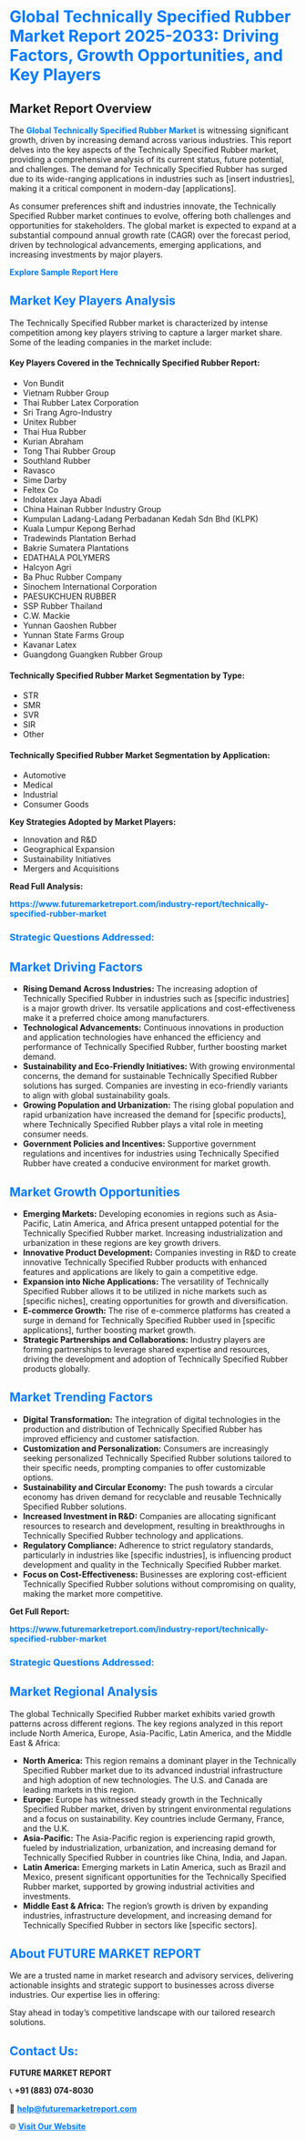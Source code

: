 <h1 style="color: #007BFF;">Global Technically Specified Rubber Market Report 2025-2033: Driving Factors, Growth Opportunities, and Key Players</h1>

<section id="overview">
<h2>Market Report Overview</h2>
<p>The <a href="https://www.futuremarketreport.com/industry-report/technically-specified-rubber-market" style="color: #007BFF; text-decoration: none;"><strong>Global Technically Specified Rubber Market</strong></a> is witnessing significant growth, driven by increasing demand across various industries. This report delves into the key aspects of the Technically Specified Rubber market, providing a comprehensive analysis of its current status, future potential, and challenges. The demand for Technically Specified Rubber has surged due to its wide-ranging applications in industries such as [insert industries], making it a critical component in modern-day [applications].</p>
<p>As consumer preferences shift and industries innovate, the Technically Specified Rubber market continues to evolve, offering both challenges and opportunities for stakeholders. The global market is expected to expand at a substantial compound annual growth rate (CAGR) over the forecast period, driven by technological advancements, emerging applications, and increasing investments by major players.</p>
</section>

<section id="overview">
<p><a href="https://www.futuremarketreport.com/request-sample/reportId=114678" style="color: #007BFF; text-decoration: none;"><strong>Explore Sample Report Here</strong></a></p>
</section>

<section id="key-players">
<h2 style="color: #007BFF;">Market Key Players Analysis</h2>
<p>The Technically Specified Rubber market is characterized by intense competition among key players striving to capture a larger market share. Some of the leading companies in the market include:</p>
<h4>Key Players Covered in the Technically Specified Rubber Report:</h4>
<ul><li>Von Bundit</li><li>Vietnam Rubber Group</li><li>Thai Rubber Latex Corporation</li><li>Sri Trang Agro-Industry</li><li>Unitex Rubber</li><li>Thai Hua Rubber</li><li>Kurian Abraham</li><li>Tong Thai Rubber Group</li><li>Southland Rubber</li><li>Ravasco</li><li>Sime Darby</li><li>Feltex Co</li><li>Indolatex Jaya Abadi</li><li>China Hainan Rubber Industry Group</li><li>Kumpulan Ladang-Ladang Perbadanan Kedah Sdn Bhd (KLPK)</li><li>Kuala Lumpur Kepong Berhad</li><li>Tradewinds Plantation Berhad</li><li>Bakrie Sumatera Plantations</li><li>EDATHALA POLYMERS</li><li>Halcyon Agri</li><li>Ba Phuc Rubber Company</li><li>Sinochem International Corporation</li><li>PAESUKCHUEN RUBBER</li><li>SSP Rubber Thailand</li><li>C.W. Mackie</li><li>Yunnan Gaoshen Rubber</li><li>Yunnan State Farms Group</li><li>Kavanar Latex</li><li>Guangdong Guangken Rubber Group</li></ul>
<h4>Technically Specified Rubber Market Segmentation by Type:</h4>
<ul><li>STR</li><li>SMR</li><li>SVR</li><li>SIR</li><li>Other</li></ul>

<h4>Technically Specified Rubber Market Segmentation by Application:</h4>
<ul><li>Automotive</li><li>Medical</li><li>Industrial</li><li>Consumer Goods</li></ul>
<p><strong>Key Strategies Adopted by Market Players:</strong></p>
<ul>
<li>Innovation and R&D</li>
<li>Geographical Expansion</li>
<li>Sustainability Initiatives</li>
<li>Mergers and Acquisitions</li>
</ul>
</section>

<section>
<p><strong>Read Full Analysis: </strong></p><a href="https://www.futuremarketreport.com/industry-report/technically-specified-rubber-market" style="color: #007BFF; text-decoration: none;"><strong>https://www.futuremarketreport.com/industry-report/technically-specified-rubber-market</strong></a>
<h3 style="color: #007BFF;">Strategic Questions Addressed:</h3>
</section>

<section id="driving-factors">
<h2 style="color: #007BFF;">Market Driving Factors</h2>
<ul>
<li><strong>Rising Demand Across Industries:</strong> The increasing adoption of Technically Specified Rubber in industries such as [specific industries] is a major growth driver. Its versatile applications and cost-effectiveness make it a preferred choice among manufacturers.</li>
<li><strong>Technological Advancements:</strong> Continuous innovations in production and application technologies have enhanced the efficiency and performance of Technically Specified Rubber, further boosting market demand.</li>
<li><strong>Sustainability and Eco-Friendly Initiatives:</strong> With growing environmental concerns, the demand for sustainable Technically Specified Rubber solutions has surged. Companies are investing in eco-friendly variants to align with global sustainability goals.</li>
<li><strong>Growing Population and Urbanization:</strong> The rising global population and rapid urbanization have increased the demand for [specific products], where Technically Specified Rubber plays a vital role in meeting consumer needs.</li>
<li><strong>Government Policies and Incentives:</strong> Supportive government regulations and incentives for industries using Technically Specified Rubber have created a conducive environment for market growth.</li>
</ul>
</section>

<section id="growth-opportunities">
<h2 style="color: #007BFF;">Market Growth Opportunities</h2>
<ul>
<li><strong>Emerging Markets:</strong> Developing economies in regions such as Asia-Pacific, Latin America, and Africa present untapped potential for the Technically Specified Rubber market. Increasing industrialization and urbanization in these regions are key growth drivers.</li>
<li><strong>Innovative Product Development:</strong> Companies investing in R&D to create innovative Technically Specified Rubber products with enhanced features and applications are likely to gain a competitive edge.</li>
<li><strong>Expansion into Niche Applications:</strong> The versatility of Technically Specified Rubber allows it to be utilized in niche markets such as [specific niches], creating opportunities for growth and diversification.</li>
<li><strong>E-commerce Growth:</strong> The rise of e-commerce platforms has created a surge in demand for Technically Specified Rubber used in [specific applications], further boosting market growth.</li>
<li><strong>Strategic Partnerships and Collaborations:</strong> Industry players are forming partnerships to leverage shared expertise and resources, driving the development and adoption of Technically Specified Rubber products globally.</li>
</ul>
</section>

<section id="trending-factors">
<h2 style="color: #007BFF;">Market Trending Factors</h2>
<ul>
<li><strong>Digital Transformation:</strong> The integration of digital technologies in the production and distribution of Technically Specified Rubber has improved efficiency and customer satisfaction.</li>
<li><strong>Customization and Personalization:</strong> Consumers are increasingly seeking personalized Technically Specified Rubber solutions tailored to their specific needs, prompting companies to offer customizable options.</li>
<li><strong>Sustainability and Circular Economy:</strong> The push towards a circular economy has driven demand for recyclable and reusable Technically Specified Rubber solutions.</li>
<li><strong>Increased Investment in R&D:</strong> Companies are allocating significant resources to research and development, resulting in breakthroughs in Technically Specified Rubber technology and applications.</li>
<li><strong>Regulatory Compliance:</strong> Adherence to strict regulatory standards, particularly in industries like [specific industries], is influencing product development and quality in the Technically Specified Rubber market.</li>
<li><strong>Focus on Cost-Effectiveness:</strong> Businesses are exploring cost-efficient Technically Specified Rubber solutions without compromising on quality, making the market more competitive.</li>
</ul>
</section>

<section>
<p><strong>Get Full Report: </strong></p><a href="https://www.futuremarketreport.com/industry-report/technically-specified-rubber-market" style="color: #007BFF; text-decoration: none;"><strong>https://www.futuremarketreport.com/industry-report/technically-specified-rubber-market</strong></a>
<h3 style="color: #007BFF;">Strategic Questions Addressed:</h3>
</section>


<section id="regional-analysis">
<h2 style="color: #007BFF;">Market Regional Analysis</h2>
<p>The global Technically Specified Rubber market exhibits varied growth patterns across different regions. The key regions analyzed in this report include North America, Europe, Asia-Pacific, Latin America, and the Middle East & Africa:</p>
<ul>
<li><strong>North America:</strong> This region remains a dominant player in the Technically Specified Rubber market due to its advanced industrial infrastructure and high adoption of new technologies. The U.S. and Canada are leading markets in this region.</li>
<li><strong>Europe:</strong> Europe has witnessed steady growth in the Technically Specified Rubber market, driven by stringent environmental regulations and a focus on sustainability. Key countries include Germany, France, and the U.K.</li>
<li><strong>Asia-Pacific:</strong> The Asia-Pacific region is experiencing rapid growth, fueled by industrialization, urbanization, and increasing demand for Technically Specified Rubber in countries like China, India, and Japan.</li>
<li><strong>Latin America:</strong> Emerging markets in Latin America, such as Brazil and Mexico, present significant opportunities for the Technically Specified Rubber market, supported by growing industrial activities and investments.</li>
<li><strong>Middle East & Africa:</strong> The region’s growth is driven by expanding industries, infrastructure development, and increasing demand for Technically Specified Rubber in sectors like [specific sectors].</li>
</ul>
</section>

<footer>
<h2 style="color: #007BFF;">About FUTURE MARKET REPORT</h2>
<p>We are a trusted name in market research and advisory services, delivering actionable insights and strategic support to businesses across diverse industries. Our expertise lies in offering:</p>

<p>Stay ahead in today’s competitive landscape with our tailored research solutions.</p>

<h2 style="color: #007BFF;">Contact Us:</h2>
<p><strong>FUTURE MARKET REPORT</strong></p>
<p>📞 <strong>+91 (883) 074-8030</strong></p>
<p>📧 <strong><a href="mailto:help@futuremarketreport.com" style="color: #007BFF;">help@futuremarketreport.com</a></strong></p>
<p>🌐 <strong><a href="https://www.futuremarketreport.com/" style="color: #007BFF;">Visit Our Website</a></strong></p>
</footer>